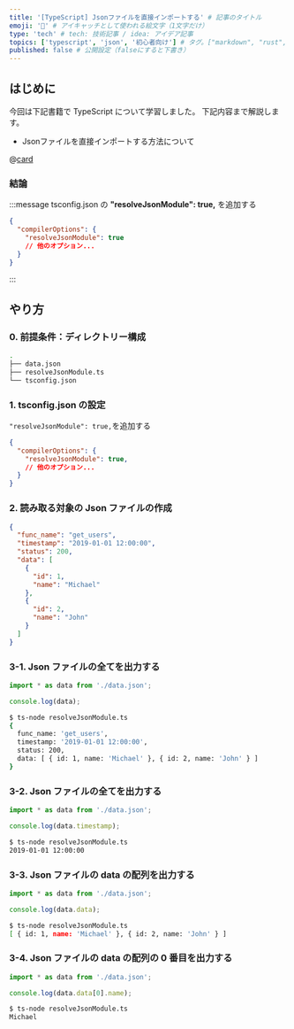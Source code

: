 ```yaml
---
title: '[TypeScript] Jsonファイルを直接インポートする' # 記事のタイトル
emoji: '🏑' # アイキャッチとして使われる絵文字（1文字だけ）
type: 'tech' # tech: 技術記事 / idea: アイデア記事
topics: ['typescript', 'json', '初心者向け'] # タグ。["markdown", "rust", "aws"]のように指定する
published: false # 公開設定（falseにすると下書き）
---
```


## はじめに

今回は下記書籍で TypeScript について学習しました。
下記内容まで解説します。
- Jsonファイルを直接インポートする方法について



@[card](https://www.oreilly.co.jp/books/9784814400362/)

### 結論

:::message
tsconfig.json の **"resolveJsonModule": true,** を追加する

```json
{
  "compilerOptions": {
    "resolveJsonModule": true
    // 他のオプション...
  }
}
```

:::

## やり方

### 0. 前提条件：ディレクトリー構成

```bash
.
├── data.json
├── resolveJsonModule.ts
└── tsconfig.json

```

### 1. tsconfig.json の設定

`"resolveJsonModule": true,`を追加する

```json:tsconfig.json
{
  "compilerOptions": {
    "resolveJsonModule": true,
    // 他のオプション...
  }
}

```

### 2. 読み取る対象の Json ファイルの作成

```json:data.json
{
  "func_name": "get_users",
  "timestamp": "2019-01-01 12:00:00",
  "status": 200,
  "data": [
    {
      "id": 1,
      "name": "Michael"
    },
    {
      "id": 2,
      "name": "John"
    }
  ]
}

```

### 3-1. Json ファイルの全てを出力する

```ts:resolveJsonModule.ts
import * as data from './data.json';

console.log(data);

```

```bash
$ ts-node resolveJsonModule.ts
{
  func_name: 'get_users',
  timestamp: '2019-01-01 12:00:00',
  status: 200,
  data: [ { id: 1, name: 'Michael' }, { id: 2, name: 'John' } ]
}

```

### 3-2. Json ファイルの全てを出力する

```ts:resolveJsonModule.ts
import * as data from './data.json';

console.log(data.timestamp);

```

```bash
$ ts-node resolveJsonModule.ts
2019-01-01 12:00:00

```

### 3-3. Json ファイルの data の配列を出力する

```ts:resolveJsonModule.ts
import * as data from './data.json';

console.log(data.data);

```

```bash
$ ts-node resolveJsonModule.ts
[ { id: 1, name: 'Michael' }, { id: 2, name: 'John' } ]

```

### 3-4. Json ファイルの data の配列の 0 番目を出力する

```ts:resolveJsonModule.ts
import * as data from './data.json';

console.log(data.data[0].name);

```

```bash
$ ts-node resolveJsonModule.ts
Michael

```

